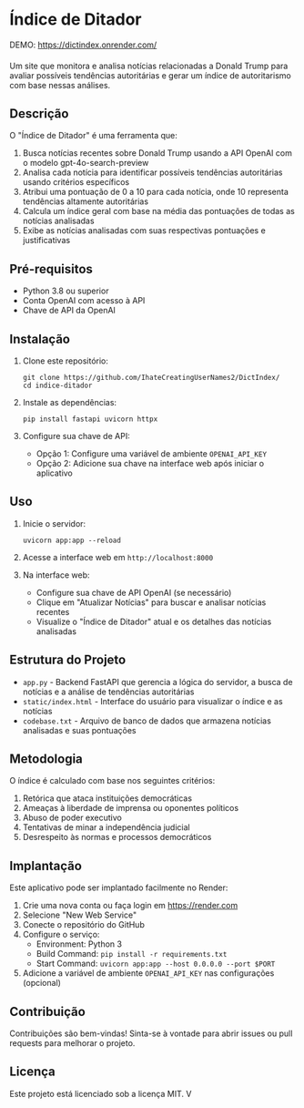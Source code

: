 # Índice de Ditador
DEMO: https://dictindex.onrender.com/
####
Um site que monitora e analisa notícias relacionadas a Donald Trump para avaliar possíveis tendências autoritárias e gerar um índice de autoritarismo com base nessas análises.

## Descrição

O "Índice de Ditador" é uma ferramenta que:

1. Busca notícias recentes sobre Donald Trump usando a API OpenAI com o modelo gpt-4o-search-preview
2. Analisa cada notícia para identificar possíveis tendências autoritárias usando critérios específicos
3. Atribui uma pontuação de 0 a 10 para cada notícia, onde 10 representa tendências altamente autoritárias
4. Calcula um índice geral com base na média das pontuações de todas as notícias analisadas
5. Exibe as notícias analisadas com suas respectivas pontuações e justificativas

## Pré-requisitos

- Python 3.8 ou superior
- Conta OpenAI com acesso à API
- Chave de API da OpenAI

## Instalação

1. Clone este repositório:
   ```
   git clone https://github.com/IhateCreatingUserNames2/DictIndex/
   cd indice-ditador
   ```

2. Instale as dependências:
   ```
   pip install fastapi uvicorn httpx
   ```

3. Configure sua chave de API:
   - Opção 1: Configure uma variável de ambiente `OPENAI_API_KEY`
   - Opção 2: Adicione sua chave na interface web após iniciar o aplicativo

## Uso

1. Inicie o servidor:
   ```
   uvicorn app:app --reload
   ```

2. Acesse a interface web em `http://localhost:8000`

3. Na interface web:
   - Configure sua chave de API OpenAI (se necessário)
   - Clique em "Atualizar Notícias" para buscar e analisar notícias recentes
   - Visualize o "Índice de Ditador" atual e os detalhes das notícias analisadas

## Estrutura do Projeto

- `app.py` - Backend FastAPI que gerencia a lógica do servidor, a busca de notícias e a análise de tendências autoritárias
- `static/index.html` - Interface do usuário para visualizar o índice e as notícias
- `codebase.txt` - Arquivo de banco de dados que armazena notícias analisadas e suas pontuações

## Metodologia

O índice é calculado com base nos seguintes critérios:

1. Retórica que ataca instituições democráticas
2. Ameaças à liberdade de imprensa ou oponentes políticos
3. Abuso de poder executivo
4. Tentativas de minar a independência judicial
5. Desrespeito às normas e processos democráticos

## Implantação

Este aplicativo pode ser implantado facilmente no Render:

1. Crie uma nova conta ou faça login em https://render.com
2. Selecione "New Web Service"
3. Conecte o repositório do GitHub
4. Configure o serviço:
   - Environment: Python 3
   - Build Command: `pip install -r requirements.txt`
   - Start Command: `uvicorn app:app --host 0.0.0.0 --port $PORT`
5. Adicione a variável de ambiente `OPENAI_API_KEY` nas configurações (opcional)

## Contribuição

Contribuições são bem-vindas! Sinta-se à vontade para abrir issues ou pull requests para melhorar o projeto.

## Licença

Este projeto está licenciado sob a licença MIT. V
